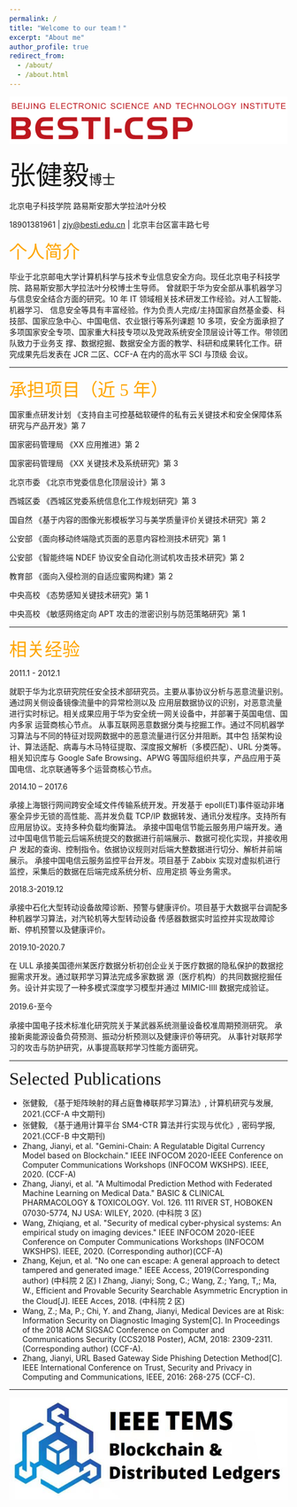 ```yaml
---
permalink: /
title: "Welcome to our team！"
excerpt: "About me"
author_profile: true
redirect_from: 
  - /about/
  - /about.html
---
```

[//]: # (哈哈我是注释，不会在浏览器中显示。)
[^_^]: # (哈哈我是注释，不会在浏览器中显示。以下为团队logo)
![list a topname logo](/images/topname.png "Hello!")

<font face="黑体" size=10>张健毅<font face="黑体" size=5>博士</font></font>   

北京电子科技学院 路易斯安那大学拉法叶分校

<font>18901381961 | zjy@besti.edu.cn | 北京丰台区富丰路七号</font> 

<font face="黑体" size=6 color=Orange>个人简介</font>    

毕业于北京邮电大学计算机科学与技术专业信息安全方向。现任北京电子科技学院、路易斯安那大学拉法叶分校博士生导师。
曾就职于华为安全部从事机器学习与信息安全结合方面的研究。10 年 IT 领域相关技术研发工作经验。对人工智能、机器学习、
信息安全等具有丰富经验。作为负责人完成/主持国家自然基金委、科技部、国家应急中心、中国电信、农业银行等系列课题
10 多项，安全方面承担了多项国家安全专项、国家重大科技专项以及党政系统安全顶层设计等工作。带领团队致力于业务支
撑、数据挖掘、数据安全方面的教学、科研和成果转化工作。研究成果先后发表在 JCR 二区、CCF-A 在内的高水平 SCI 与顶级
会议。  

---
<font face="黑体" size=6 color=Orange>承担项目（近 5 年）</font>

国家重点研发计划 《支持自主可控基础软硬件的私有云关键技术和安全保障体系研究与产品开发》第 7

国家密码管理局 《XX 应用推进》第 2

国家密码管理局 《XX 关键技术及系统研究》第 3

北京市委 《北京市党委信息化顶层设计》第 3

西城区委 《西城区党委系统信息化工作规划研究》第 3

国自然 《基于内容的图像光影模板学习与美学质量评价关键技术研究》第 2

公安部 《面向移动终端隐式页面的恶意内容检测技术研究》第 1

公安部 《智能终端 NDEF 协议安全自动化测试机攻击技术研究》第 2

教育部 《面向入侵检测的自适应蜜网构建》第 2

中央高校 《态势感知关键技术研究》第 1

中央高校 《敏感网络定向 APT 攻击的泄密识别与防范策略研究》第 1


---


<font face="黑体" size=6 color=Orange>相关经验</font>

2011.1 - 2012.1

就职于华为北京研究院任安全技术部研究员。主要从事协议分析与恶意流量识别。通过网关侧设备镜像流量中的异常检测以及
应用层数据协议的识别，对恶意流量进行实时标记。相关成果应用于华为安全统一网关设备中，并部署于英国电信、国内多家
运营商核心节点。
从事互联网恶意数据分类与挖掘工作。通过不同机器学习算法与不同的特征对现网数据中的恶意流量进行区分并阻断。其中包
括架构设计、算法适配、病毒与木马特征提取、深度报文解析（多模匹配）、URL 分类等。相关知识库与 Google Safe 
Browsing、APWG 等国际组织共享，产品应用于英国电信、北京联通等多个运营商核心节点。

2014.10 – 2017.6

承接上海银行网间跨安全域文件传输系统开发。开发基于 epoll(ET)事件驱动非堵塞全异步无锁的高性能、高并发负载 TCP/IP
数据转发、通讯分发程序。支持所有应用层协议。支持多种负载均衡算法。
承接中国电信节能云服务用户端开发。通过中国电信节能云后端系统提交的数据进行前端展示、数据可视化实现，并接收用户 发起的查询、控制指令。依据协议规则对后端大整数据进行切分、解析并前端展示。 承接中国电信云服务监控平台开发。项目基于 Zabbix 实现对虚拟机进行监控，采集后的数据在后端完成系统分析、应用定损
等业务需求。 

2018.3-2019.12

承接中石化大型转动设备故障诊断、预警与健康评价。项目基于大数据平台调配多种机器学习算法，对汽轮机等大型转动设备
传感器数据实时监控并实现故障诊断、停机预警以及健康评价。 

2019.10-2020.7 

在 ULL 承接美国德州某医疗数据分析初创企业关于医疗数据的隐私保护的数据挖掘需求开发。通过联邦学习算法完成多家数据
源（医疗机构）的共同数据挖掘任务。设计并实现了一种多模式深度学习模型并通过 MIMIC-IIIl 数据完成验证。 

2019.6-至今

承接中国电子技术标准化研究院关于某武器系统测量设备校准周期预测研究。
承接新奥能源设备负荷预测、振动分析预测以及健康评价等研究。
从事针对联邦学习的攻击与防护研究，从事提高联邦学习性能方面研究。


---

<font face="黑体" size=6>Selected Publications </font>

* 张健毅, 《基于矩阵映射的拜占庭鲁棒联邦学习算法》, 计算机研究与发展, 2021.(CCF-A 中文期刊) 
* 张健毅, 《基于通用计算平台 SM4-CTR 算法并行实现与优化》, 密码学报, 2021.(CCF-B 中文期刊) 
* Zhang, Jianyi, et al. "Gemini-Chain: A Regulatable Digital Currency Model based on Blockchain." IEEE INFOCOM 2020-IEEE Conference on Computer Communications Workshops (INFOCOM WKSHPS). IEEE, 2020. (CCF-A)
* Zhang, Jianyi, et al. "A Multimodal Prediction Method with Federated Machine Learning on Medical Data." BASIC & CLINICAL PHARMACOLOGY & TOXICOLOGY. Vol. 126. 111 RIVER ST, HOBOKEN 07030-5774, NJ USA: WILEY, 2020. (中科院 3 区)  
* Wang, Zhiqiang, et al. "Security of medical cyber-physical systems: An empirical study on imaging devices." IEEE INFOCOM 2020-IEEE Conference on Computer Communications Workshops (INFOCOM WKSHPS). IEEE, 2020. (Corresponding author)(CCF-A)
* Zhang, Kejun, et al. "No one can escape: A general approach to detect tampered and generated image." IEEE Access, 2019(Corresponding author) (中科院 2 区) l Zhang, Jianyi; Song, C.;  Wang, Z.; Yang, T,; Ma, W., Efficient and Provable Security Searchable Asymmetric Encryption in the Cloud[J]. IEEE Acces, 2018. (中科院 2 区)  
* Wang, Z.; Ma, P.; Chi, Y. and Zhang, Jianyi, Medical Devices are at Risk: Information Security on Diagnostic Imaging System[C]. In Proceedings of the 2018 ACM SIGSAC Conference on Computer and Communications Security (CCS2018 Poster), ACM, 2018: 2309-2311. (Corresponding author) (CCF-A).  
* Zhang, Jianyi, URL Based Gateway Side Phishing Detection Method[C]. IEEE International Conference on Trust, Security and Privacy in Computing and Communications, IEEE, 2016: 268-275 (CCF-C).


------
[^_^]: # (注释，ieeetems_logo)
![ieeetems_logo](/images/ieeetems_logo.png "Hello!")
